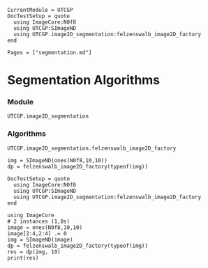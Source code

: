 ```@meta
CurrentModule = UTCGP
DocTestSetup = quote
  using ImageCore:N0f8
  using UTCGP:SImageND
  using UTCGP.image2D_segmentation:felzenswalb_image2D_factory
end
```

```@contents
Pages = ["segmentation.md"]
```

# Segmentation Algorithms

### Module

```@docs
UTCGP.image2D_segmentation
```

### Algorithms

```@docs
UTCGP.image2D_segmentation.felzenswalb_image2D_factory
```

```@example
img = SImageND(ones(N0f8,10,10))
dp = felzenswalb_image2D_factory(typeof(img))
```

```@meta
DocTestSetup = quote
  using ImageCore:N0f8
  using UTCGP:SImageND
  using UTCGP.image2D_segmentation:felzenswalb_image2D_factory
end
```

```@example
using ImageCore
# 2 instances (1,0s) 
image = ones(N0f8,10,10)
image[2:4,2:4] .= 0
img = SImageND(image)
dp = felzenswalb_image2D_factory(typeof(img))
res = dp(img, 10)
print(res)
```
